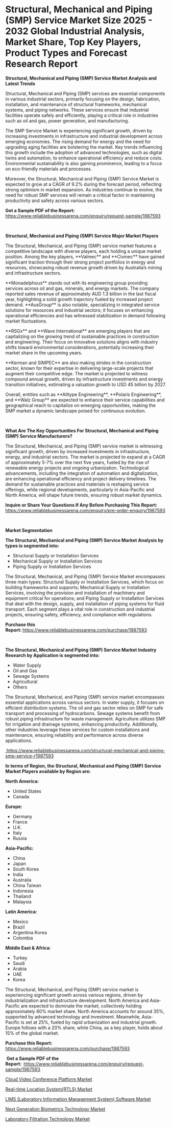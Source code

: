 <p><h1>Structural, Mechanical and Piping (SMP) Service Market Size 2025 - 2032 Global Industrial Analysis, Market Share, Top Key Players, Product Types and Forecast Research Report</h1></p><p><strong>Structural, Mechanical and Piping (SMP) Service Market Analysis and Latest Trends</strong></p>
<p><p>Structural, Mechanical and Piping (SMP) services are essential components in various industrial sectors, primarily focusing on the design, fabrication, installation, and maintenance of structural frameworks, mechanical systems, and piping networks. These services ensure that industrial facilities operate safely and efficiently, playing a critical role in industries such as oil and gas, power generation, and manufacturing.</p><p>The SMP Service Market is experiencing significant growth, driven by increasing investments in infrastructure and industrial development across emerging economies. The rising demand for energy and the need for upgrading aging facilities are bolstering the market. Key trends influencing this growth include the adoption of advanced technologies, such as digital twins and automation, to enhance operational efficiency and reduce costs. Environmental sustainability is also gaining prominence, leading to a focus on eco-friendly materials and processes.</p><p>Moreover, the Structural, Mechanical and Piping (SMP) Service Market is expected to grow at a CAGR of 9.2% during the forecast period, reflecting strong optimism in market expansion. As industries continue to evolve, the need for robust SMP services will remain a critical factor in maintaining productivity and safety across various sectors.</p></p>
<p><strong>Get a Sample PDF of the Report:&nbsp;</strong> <a href="https://www.reliablebusinessarena.com/enquiry/request-sample/1987593?utm_campaign=2175&utm_medium=2&utm_source=Github&utm_content=ia&utm_term=11032025&utm_id=structural-mechanical-and-piping-smp-service">https://www.reliablebusinessarena.com/enquiry/request-sample/1987593</a></p>
<p>&nbsp;</p>
<p><strong>Structural, Mechanical and Piping (SMP) Service Major Market Players</strong></p>
<p><p>The Structural, Mechanical, and Piping (SMP) service market features a competitive landscape with diverse players, each holding a unique market position. Among the key players, **Valmec** and **Civmec** have gained significant traction through their strong project portfolios in energy and resources, showcasing robust revenue growth driven by Australia’s mining and infrastructure sectors.</p><p>**Monadelphous** stands out with its engineering group providing services across oil and gas, minerals, and energy markets. The company reported sales revenue of approximately AUD 1.3 billion in the last fiscal year, highlighting a solid growth trajectory fueled by increased project demand. **AusGroup** is also notable, specializing in integrated service solutions for resources and industrial sectors; it focuses on enhancing operational efficiencies and has witnessed stabilization in demand following market fluctuations.</p><p>**RSGx** and **Wave International** are emerging players that are capitalizing on the growing trend of sustainable practices in construction and engineering. Their focus on innovative solutions aligns with industry shifts toward environmental considerations, potentially increasing their market share in the upcoming years.</p><p>**Kerman and SIMPEC** are also making strides in the construction sector, known for their expertise in delivering large-scale projects that augment their competitive edge. The market is projected to witness compound annual growth, driven by infrastructure investments and energy transition initiatives, estimating a valuation growth to USD 45 billion by 2027.</p><p>Overall, entities such as **Alltype Engineering**, **Polaris Engineering**, and **Walz Group** are expected to enhance their service capabilities and geographical reach to capitalize on emerging opportunities, making the SMP market a dynamic landscape poised for continuous evolution.</p></p>
<p>&nbsp;</p>
<p><strong>What Are The Key Opportunities For Structural, Mechanical and Piping (SMP) Service Manufacturers?</strong></p>
<p><p>The Structural, Mechanical, and Piping (SMP) service market is witnessing significant growth, driven by increased investments in infrastructure, energy, and industrial sectors. The market is projected to expand at a CAGR of approximately 5-7% over the next five years, fueled by the rise of renewable energy projects and ongoing urbanization. Technological advancements, including the integration of automation and digitalization, are enhancing operational efficiency and project delivery timelines. The demand for sustainable practices and materials is reshaping service offerings, while regional developments, particularly in Asia-Pacific and North America, will shape future trends, ensuring robust market dynamics.</p></p>
<p><strong>Inquire or Share Your Questions If Any Before Purchasing This Report:</strong> <a href="https://www.reliablebusinessarena.com/enquiry/pre-order-enquiry/1987593?utm_campaign=2175&utm_medium=2&utm_source=Github&utm_content=ia&utm_term=11032025&utm_id=structural-mechanical-and-piping-smp-service">https://www.reliablebusinessarena.com/enquiry/pre-order-enquiry/1987593</a></p>
<p>&nbsp;</p>
<p><strong>Market Segmentation</strong></p>
<p><strong>The Structural, Mechanical and Piping (SMP) Service Market Analysis by types is segmented into:</strong></p>
<p><ul><li>Structural Supply or Installation Services</li><li>Mechanical Supply or Installation Services</li><li>Piping Supply or Installation Services</li></ul></p>
<p><p>The Structural, Mechanical, and Piping (SMP) Service Market encompasses three main types: Structural Supply or Installation Services, which focus on building frameworks and supports; Mechanical Supply or Installation Services, involving the provision and installation of machinery and equipment critical for operations; and Piping Supply or Installation Services that deal with the design, supply, and installation of piping systems for fluid transport. Each segment plays a vital role in construction and industrial projects, ensuring safety, efficiency, and compliance with regulations.</p></p>
<p><strong>Purchase this Report:&nbsp;</strong><a href="https://www.reliablebusinessarena.com/purchase/1987593?utm_campaign=2175&utm_medium=2&utm_source=Github&utm_content=ia&utm_term=11032025&utm_id=structural-mechanical-and-piping-smp-service">https://www.reliablebusinessarena.com/purchase/1987593</a></p>
<p>&nbsp;</p>
<p><strong>The Structural, Mechanical and Piping (SMP) Service Market Industry Research by Application is segmented into:</strong></p>
<p><ul><li>Water Supply</li><li>Oil and Gas</li><li>Sewage Systems</li><li>Agricultural</li><li>Others</li></ul></p>
<p><p>The Structural, Mechanical, and Piping (SMP) service market encompasses essential applications across various sectors. In water supply, it focuses on efficient distribution systems. The oil and gas sector relies on SMP for safe transport and processing of hydrocarbons. Sewage systems benefit from robust piping infrastructure for waste management. Agriculture utilizes SMP for irrigation and drainage systems, enhancing productivity. Additionally, other industries leverage these services for custom installations and maintenance, ensuring reliability and performance across diverse applications.</p></p>
<p><a href="https://www.reliablebusinessarena.com/structural-mechanical-and-piping-smp-service-r1987593?utm_campaign=2175&utm_medium=2&utm_source=Github&utm_content=ia&utm_term=11032025&utm_id=structural-mechanical-and-piping-smp-service">&nbsp;https://www.reliablebusinessarena.com/structural-mechanical-and-piping-smp-service-r1987593</a></p>
<p><strong>In terms of Region, the Structural, Mechanical and Piping (SMP) Service Market Players available by Region are:</strong></p>
<p>
    <p> <strong> North America: </strong>
        <ul>
            <li>United States</li>
            <li>Canada</li>
        </ul>
        </p> 
    <p> <strong> Europe: </strong>
        <ul>
            <li>Germany</li>
            <li>France</li>
            <li>U.K.</li>
            <li>Italy</li>
            <li>Russia</li>
        </ul>
        </p> 
    <p> <strong> Asia-Pacific: </strong>
        <ul>
            <li>China</li>
            <li>Japan</li>
            <li>South Korea</li>
            <li>India</li>
            <li>Australia</li>
            <li>China Taiwan</li>
            <li>Indonesia</li>
            <li>Thailand</li>
            <li>Malaysia</li>
        </ul>
        </p> 
    <p> <strong> Latin America: </strong>
        <ul>
            <li>Mexico</li>
            <li>Brazil</li>
            <li>Argentina Korea</li>
            <li>Colombia</li>
        </ul>
        </p> 
    <p> <strong> Middle East & Africa: </strong>
        <ul>
            <li>Turkey</li>
            <li>Saudi</li>
            <li>Arabia</li>
            <li>UAE</li>
            <li>Korea</li>
        </ul>
    </p>
    </p>
<p><p>The Structural, Mechanical, and Piping (SMP) service market is experiencing significant growth across various regions, driven by industrialization and infrastructure development. North America and Asia-Pacific are expected to dominate the market, collectively holding approximately 60% market share. North America accounts for around 35%, supported by advanced technology and investment. Meanwhile, Asia-Pacific is set at 25%, fueled by rapid urbanization and industrial growth. Europe follows with a 20% share, while China, as a key player, holds about 15% of the global market.</p></p>
<p><strong>Purchase this Report: </strong><a href="https://www.reliablebusinessarena.com/purchase/1987593?utm_campaign=2175&utm_medium=2&utm_source=Github&utm_content=ia&utm_term=11032025&utm_id=structural-mechanical-and-piping-smp-service">https://www.reliablebusinessarena.com/purchase/1987593</a></p>
<p>&nbsp;<strong>Get a Sample PDF of the Report:&nbsp;&nbsp;</strong><a href="https://www.reliablebusinessarena.com/enquiry/request-sample/1987593?utm_campaign=2175&utm_medium=2&utm_source=Github&utm_content=ia&utm_term=11032025&utm_id=structural-mechanical-and-piping-smp-service">https://www.reliablebusinessarena.com/enquiry/request-sample/1987593</a></p>
<p><strong></strong></p>
<p><p><a href="https://github.com/geresalgieaz/Market-Research-Report-List-1/blob/main/cloud-video-conference-platform-market.md?utm_campaign=2175&utm_medium=2&utm_source=Github&utm_content=ia&utm_term=11032025&utm_id=structural-mechanical-and-piping-smp-service">Cloud Video Conference Platform Market</a></p><p><a href="https://github.com/dickstoscopg/Market-Research-Report-List-1/blob/main/real-time-location-systemrtls-market.md?utm_campaign=2175&utm_medium=2&utm_source=Github&utm_content=ia&utm_term=11032025&utm_id=structural-mechanical-and-piping-smp-service">Real-time Location System(RTLS) Market</a></p><p><a href="https://github.com/foustzelmsdv/Market-Research-Report-List-1/blob/main/lims-laboratory-information-management-system-software-market.md?utm_campaign=2175&utm_medium=2&utm_source=Github&utm_content=ia&utm_term=11032025&utm_id=structural-mechanical-and-piping-smp-service">LIMS (Laboratory Information Management System) Software Market</a></p><p><a href="https://github.com/dagnewopus/Market-Research-Report-List-1/blob/main/next-generation-biometrics-technology-market.md?utm_campaign=2175&utm_medium=2&utm_source=Github&utm_content=ia&utm_term=11032025&utm_id=structural-mechanical-and-piping-smp-service">Next Generation Biometrics Technology Market</a></p><p><a href="https://github.com/papnider/Market-Research-Report-List-1/blob/main/laboratory-filtration-technology-market.md?utm_campaign=2175&utm_medium=2&utm_source=Github&utm_content=ia&utm_term=11032025&utm_id=structural-mechanical-and-piping-smp-service">Laboratory Filtration Technology Market</a></p></p>